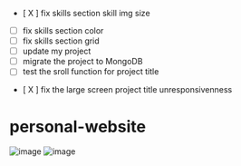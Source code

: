 ﻿- [ X ] fix skills section skill img size
- [ ] fix skills section color
- [ ] fix skills section grid
- [ ] update my project
- [ ] migrate the project to MongoDB
- [ ] test the sroll function for project title
- [ X ] fix the large screen project title unresponsivenness 

# personal-website
![image](https://user-images.githubusercontent.com/77596290/218291022-6413cd38-0f1f-4373-b285-f183cd1ebf62.png)
![image](https://user-images.githubusercontent.com/77596290/218291026-2ef2fac6-aabb-45df-9ad7-749fb32a5f68.png)
